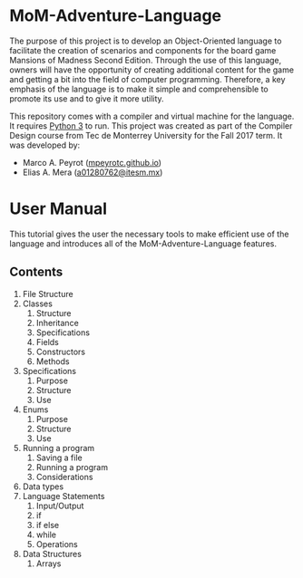 # MoM-Adventure-Language
The purpose of this project is to develop an Object-Oriented language to facilitate the creation of scenarios and components for the board game Mansions of Madness Second Edition. Through the use of this language, owners will have the opportunity  of creating additional content for the game and getting a bit into the field of computer programming. Therefore, a key emphasis of the language is to make it simple and comprehensible to promote its use and to give it more utility.

This repository comes with a compiler and virtual machine for the language. It requires [Python 3](https://www.python.org/) to run. This project was created as part of the Compiler Design course from Tec de Monterrey University for the Fall 2017 term. It was developed by:

* Marco A. Peyrot ([mpeyrotc.github.io](mpeyrot.github.io))
* Elias A. Mera ([a01280762@itesm.mx](mailto:a01280762@itesm.mx))

# User Manual 

This tutorial gives the user the necessary tools to make efficient use of the language and introduces all of the MoM-Adventure-Language features.

## Contents

1. File Structure
2. Classes
   1. Structure
   2. Inheritance
   3. Specifications
   4. Fields
   5. Constructors
   6. Methods
3. Specifications
   1. Purpose
   2. Structure
   3. Use
4. Enums
   1. Purpose
   2. Structure
   3. Use
5. Running a program
   1. Saving a file
   2. Running a program
   3. Considerations
6. Data types
7. Language Statements
   1. Input/Output
   2. if
   3. if else
   4. while
   5. Operations
8. Data Structures
   1. Arrays
